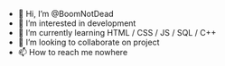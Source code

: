 - 👋 Hi, I’m @BoomNotDead
- 👀 I’m interested in development 
- 🌱 I’m currently learning HTML / CSS / JS / SQL / C++
- 💞️ I’m looking to collaborate on project
- 📫 How to reach me nowhere

<!---
BoomNotDead/BoomNotDead is a ✨ special ✨ repository because its `README.md` (this file) appears on your GitHub profile.
You can click the Preview link to take a look at your changes.
--->
